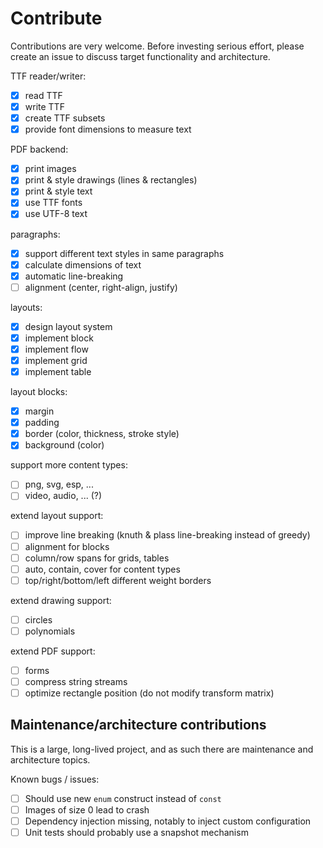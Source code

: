 # Contribute

Contributions are very welcome. Before investing serious effort, please create an issue to discuss target functionality
and architecture.

TTF reader/writer:

- [x] read TTF
- [x] write TTF
- [x] create TTF subsets
- [x] provide font dimensions to measure text

PDF backend:

- [x] print images
- [x] print & style drawings (lines & rectangles)
- [x] print & style text
- [x] use TTF fonts
- [x] use UTF-8 text

paragraphs:

- [x] support different text styles in same paragraphs
- [x] calculate dimensions of text
- [x] automatic line-breaking
- [ ] alignment (center, right-align, justify)

layouts:

- [x] design layout system
- [x] implement block
- [x] implement flow
- [x] implement grid
- [x] implement table

layout blocks:

- [x] margin
- [x] padding
- [x] border (color, thickness, stroke style)
- [x] background (color)

support more content types:

- [ ] png, svg, esp, ...
- [ ] video, audio, ... (?)

extend layout support:

- [ ] improve line breaking (knuth & plass line-breaking instead of greedy)
- [ ] alignment for blocks
- [ ] column/row spans for grids, tables
- [ ] auto, contain, cover for content types
- [ ] top/right/bottom/left different weight borders

extend drawing support:

- [ ] circles
- [ ] polynomials

extend PDF support:

- [ ] forms
- [ ] compress string streams
- [ ] optimize rectangle position (do not modify transform matrix)

## Maintenance/architecture contributions

This is a large, long-lived project, and as such there are maintenance and architecture topics.

Known bugs / issues:
- [ ] Should use new `enum` construct instead of `const`
- [ ] Images of size 0 lead to crash
- [ ] Dependency injection missing, notably to inject custom configuration
- [ ] Unit tests should probably use a snapshot mechanism
